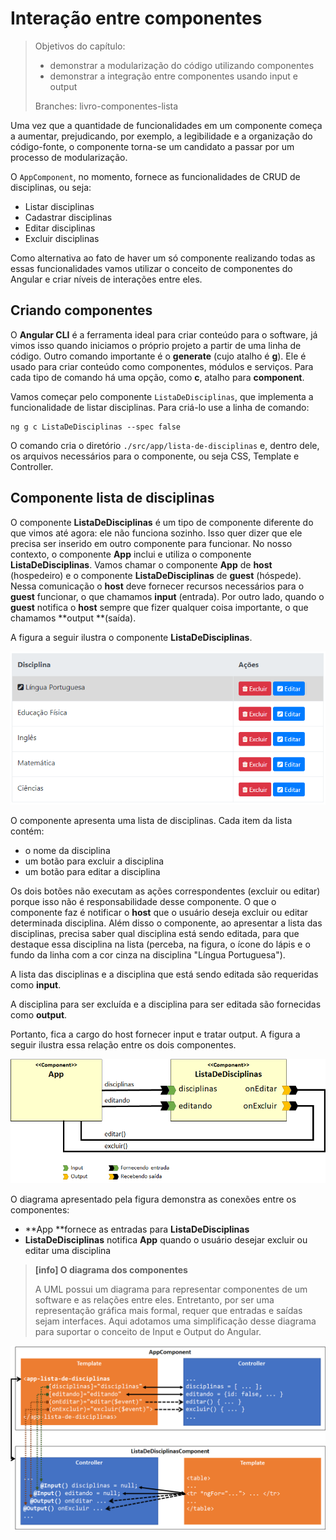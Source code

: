 # Interação entre componentes

> Objetivos do capítulo:
>
> * demonstrar a modularização do código utilizando componentes
> * demonstrar a integração entre componentes usando input e output
>
> Branches: livro-componentes-lista

Uma vez que a quantidade de funcionalidades em um componente começa a aumentar, prejudicando, por exemplo, a legibilidade e a organização do código-fonte, o componente torna-se um candidato a passar por um processo de modularização.

O `AppComponent`, no momento, fornece as funcionalidades de CRUD de disciplinas, ou seja:

* Listar disciplinas
* Cadastrar disciplinas
* Editar disciplinas
* Excluir disciplinas

Como alternativa ao fato de haver um só componente realizando todas as essas funcionalidades vamos utilizar o conceito de componentes do Angular e criar níveis de interações entre eles.

## Criando componentes

O **Angular CLI** é a ferramenta ideal para criar conteúdo para o software, já vimos isso quando iniciamos o próprio projeto a partir de uma linha de código. Outro comando importante é o **generate** \(cujo atalho é **g**\). Ele é usado para criar conteúdo como componentes, módulos e serviços. Para cada tipo de comando há uma opção, como **c**, atalho para **component**.

Vamos começar pelo componente `ListaDeDisciplinas`, que implementa a funcionalidade de listar disciplinas. Para criá-lo use a linha de comando:

```
ng g c ListaDeDisciplinas --spec false
```

O comando cria o diretório `./src/app/lista-de-disciplinas` e, dentro dele, os arquivos necessários para o componente, ou seja CSS, Template e Controller.

## Componente lista de disciplinas

O componente **ListaDeDisciplinas** é um tipo de componente diferente do que vimos até agora: ele não funciona sozinho. Isso quer dizer que ele precisa ser inserido em outro componente para funcionar. No nosso contexto, o componente **App** inclui e utiliza o componente **ListaDeDisciplinas**. Vamos chamar o componente **App** de **host** \(hospedeiro\) e o componente **ListaDeDisciplinas** de **guest** \(hóspede\). Nessa comunicação o **host** deve fornecer recursos necessários para o **guest** funcionar, o que chamamos **input** \(entrada\). Por outro lado, quando o **guest** notifica o **host** sempre que fizer qualquer coisa importante, o que chamamos **output **\(saída\).

A figura a seguir ilustra o componente **ListaDeDisciplinas**.

![Ilustração do componente ListaDeDisciplinas no browser](/assets/intermediario-componente-listadedisciplinas-browser.png)

O componente apresenta uma lista de disciplinas. Cada item da lista contém:

* o nome da disciplina
* um botão para excluir a disciplina
* um botão para editar a disciplina

Os dois botões não executam as ações correspondentes \(excluir ou editar\) porque isso não é responsabilidade desse componente. O que o componente faz é notificar o **host** que o usuário deseja excluir ou editar determinada disciplina. Além disso o componente, ao apresentar a lista das disciplinas, precisa saber qual disciplina está sendo editada, para que destaque essa disciplina na lista \(perceba, na figura, o ícone do lápis e o fundo da linha com a cor cinza na disciplina "Língua Portuguesa"\).

A lista das disciplinas e a disciplina que está sendo editada são requeridas como **input**.

A disciplina para ser excluída e a disciplina para ser editada são fornecidas como **output**.

Portanto, fica a cargo do host fornecer input e tratar output. A figura a seguir ilustra essa relação entre os dois componentes.

![Diagrama demonstrando a interação entre os componentes App e ListaDeDisciplinas](/assets/interacao-componentes-app-listadedisciplinas.png)

O diagrama apresentado pela figura demonstra as conexões entre os componentes:

* **App **fornece as entradas para **ListaDeDisciplinas**
* **ListaDeDisciplinas** notifica **App** quando o usuário desejar excluir ou editar uma disciplina

> **\[info\] O diagrama dos componentes**
>
> A UML possui um diagrama para representar componentes de um software e as relações entre eles. Entretanto, por ser uma representação gráfica mais formal, requer que entradas e saídas sejam interfaces. Aqui adotamos uma simplificação desse diagrama para suportar o conceito de Input e Output do Angular.



![](/assets/software-componentes-app-listadedisciplinas.png)

